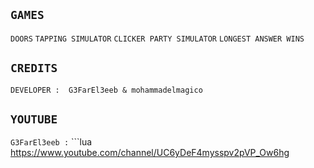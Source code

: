 ## ````GAMES````
``DOORS`` ``TAPPING SIMULATOR`` ``CLICKER PARTY SIMULATOR`` ``LONGEST ANSWER WINS``
## ``CREDITS``
``DEVELOPER :  G3FarEl3eeb & mohammadelmagico``
## ``YOUTUBE``
``G3FarEl3eeb :``    ```lua
https://www.youtube.com/channel/UC6yDeF4mysspv2pVP_Ow6hg
```
